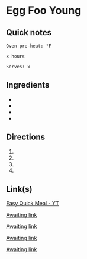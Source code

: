 # Egg Foo Young

## Quick notes 
```
Oven pre-heat: °F 

x hours

Serves: x
```

## Ingredients
+ 
+ 
+ 
+ 


## Directions
1. 


1. 


1. 


1. 


## Link(s)
[Easy Quick Meal - YT](https://www.youtube.com/watch?v=4aejqvOH9k8)

[Awaiting link](url)

[Awaiting link](url)

[Awaiting link](url)

[Awaiting link](url)
